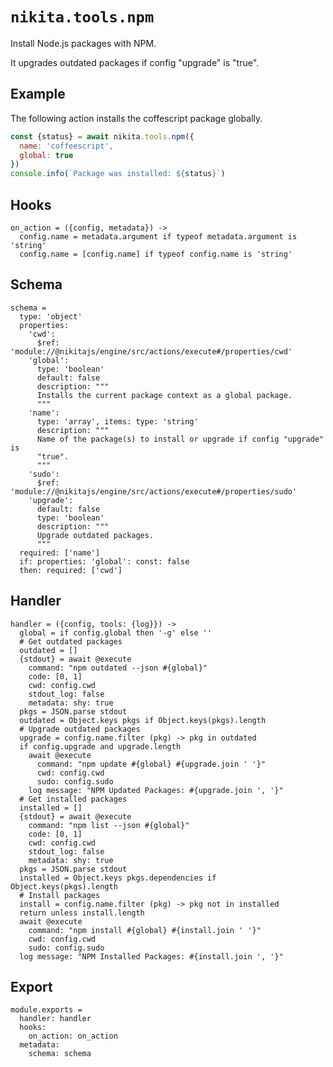 
# `nikita.tools.npm`

Install Node.js packages with NPM.

It upgrades outdated packages if config "upgrade" is "true".

## Example

The following action installs the coffescript package globally.

```js
const {status} = await nikita.tools.npm({
  name: 'coffeescript',
  global: true
})
console.info(`Package was installed: ${status}`)
```

## Hooks

    on_action = ({config, metadata}) ->
      config.name = metadata.argument if typeof metadata.argument is 'string'
      config.name = [config.name] if typeof config.name is 'string'

## Schema

    schema =
      type: 'object'
      properties:
        'cwd':
          $ref: 'module://@nikitajs/engine/src/actions/execute#/properties/cwd'
        'global':
          type: 'boolean'
          default: false
          description: """
          Installs the current package context as a global package.
          """
        'name':
          type: 'array', items: type: 'string'
          description: """
          Name of the package(s) to install or upgrade if config "upgrade" is
          "true".
          """
        'sudo':
          $ref: 'module://@nikitajs/engine/src/actions/execute#/properties/sudo'
        'upgrade':
          default: false
          type: 'boolean'
          description: """
          Upgrade outdated packages.
          """
      required: ['name']
      if: properties: 'global': const: false
      then: required: ['cwd']

## Handler

    handler = ({config, tools: {log}}) ->
      global = if config.global then '-g' else ''
      # Get outdated packages
      outdated = []
      {stdout} = await @execute
        command: "npm outdated --json #{global}"
        code: [0, 1]
        cwd: config.cwd
        stdout_log: false
        metadata: shy: true
      pkgs = JSON.parse stdout
      outdated = Object.keys pkgs if Object.keys(pkgs).length
      # Upgrade outdated packages
      upgrade = config.name.filter (pkg) -> pkg in outdated
      if config.upgrade and upgrade.length
        await @execute
          command: "npm update #{global} #{upgrade.join ' '}"
          cwd: config.cwd
          sudo: config.sudo
        log message: "NPM Updated Packages: #{upgrade.join ', '}"
      # Get installed packages
      installed = []
      {stdout} = await @execute
        command: "npm list --json #{global}"
        code: [0, 1]
        cwd: config.cwd
        stdout_log: false
        metadata: shy: true
      pkgs = JSON.parse stdout
      installed = Object.keys pkgs.dependencies if Object.keys(pkgs).length
      # Install packages
      install = config.name.filter (pkg) -> pkg not in installed
      return unless install.length
      await @execute
        command: "npm install #{global} #{install.join ' '}"
        cwd: config.cwd
        sudo: config.sudo
      log message: "NPM Installed Packages: #{install.join ', '}"

## Export

    module.exports =
      handler: handler
      hooks:
        on_action: on_action
      metadata:
        schema: schema
